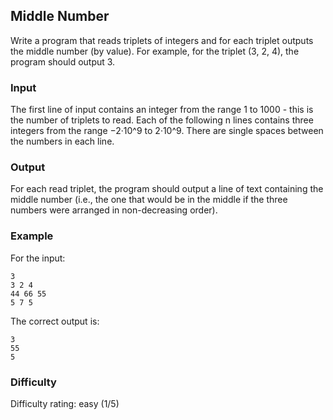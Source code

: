 ## Middle Number

Write a program that reads triplets of integers and for each triplet outputs the middle number (by value). For example, for the triplet (3, 2, 4), the program should output 3.

### Input
The first line of input contains an integer from the range 1 to 1000 - this is the number of triplets to read. Each of the following n lines contains three integers from the range −2·10^9 to 2·10^9. There are single spaces between the numbers in each line.

### Output
For each read triplet, the program should output a line of text containing the middle number (i.e., the one that would be in the middle if the three numbers were arranged in non-decreasing order).

### Example
For the input:
```
3
3 2 4
44 66 55
5 7 5
```

The correct output is:
```
3
55
5
```

### Difficulty
Difficulty rating: easy (1/5)